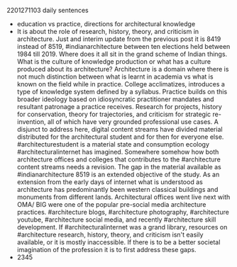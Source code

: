 2201271103 daily sentences

* education vs practice, directions for architectural knowledge
* It is about the role of research, history, theory, and criticism in architecture.
Just and interim update from the previous post it is 8419 instead of 8519, #indianarchitecture between ten elections held between 1984 till 2019.
Where does it all sit in the grand scheme of Indian things.
What is the culture of knowledge production or what has a culture produced about its architecture?
Architecture is a domain where there is not much distinction between what is learnt in academia vs what is known on the field while in practice.
College acclimatizes, introduces a type of knowledge system defined by a syllabus.
Practice builds on this broader ideology based on idiosyncratic practitioner mandates and resultant patronage a practice receives.
Research for projects, history for conservation, theory for trajectories, and criticism for strategic re-invention, all of which have very grounded professional use cases.
A disjunct to address here, digital content streams have divided material distributed for the architectural student and for then for everyone else.
#architecturestudent is a material state and consumption ecology #architecturalinternet has imagined.
Somewhere somehow how both architecture offices and colleges that contributes to the #architecture content streams needs a revision.
The gap in the material available as #indianarchitecture 8519 is an extended objective of the study.
As an extension from the early days of internet what is understood as architecture has predominantly been western classical buildings and monuments from different lands.
Architectural offices went live next with OMA/ BIG were one of the popular pre-social media architecture practices.
#architecture blogs, #architecture photography, #architecture youtube, #architecture social media, and recently #architecture skill development.
If #architecturalinternet was a grand library, resources on #architecture research, history, theory, and criticism isn't easily available, or it is mostly inaccessible.
If there is to be a better societal imagination of the profession it is to first address these gaps.    
* 2345